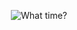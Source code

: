 <p align="center">
  <img src="https://raw.github.com/AllanEd/what-time/assets/img/what-time-logo.svg" alt="What time?"/>
</p>
